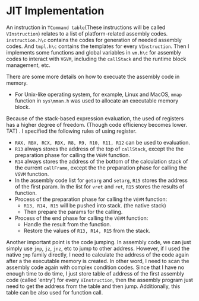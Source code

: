 # JIT Implementation
An instruction in ``TCommand table``(These instructions will be called ``VInstruction``) relates to a list of platform-related assembly codes. ``instruction.h\c`` contains the codes for generation of needed assembly codes. And ``tmpl.h\c`` contains the templates for every ``VInstruction``. Then I implements some functions and global variables in ``vm.h\c`` for assembly codes to interact with ``VGVM``, including the ``callStack`` and the runtime block management, etc. 

There are some more details on how to execuate the assembly code in memory.
- For Unix-like operating system, for example, Linux and MacOS, ``mmap`` function in ``sys\mman.h`` was used to allocate an executable memory block.

Because of the stack-based expression evaluation, the used of registers has a higher degree of freedom. (Though code efficiency becomes lower. $\mathrm{TAT}$) . I specified the following rules of using register.

- ``RAX, RBX, RCX, RDX, R8, R9, R10, R11, R12`` can be used to evaluation.
- ``R13`` always stores the address of the top of ``callStack``, except the the preparation phase for calling the ``VGVM`` function.
- ``R14`` always stores the address of the bottom of the calculation stack of the current ``callFrame``, except the the preparation phase for calling the ``VGVM`` function.
- In the assembly code list for ``getarg`` and ``setarg``, ``R15`` stores the address of the first param. In the list for ``vret`` and ``ret``, ``R15`` stores the results of function.
- Process of the preparation phase for calling the ``VGVM`` function:
    - ``R13, R14, R15`` will be pushed into stack. (the native stack)
    - Then prepare the params for the calling.
- Process of the end phase for calling the ``VGVM`` function:
    - Handle the result from the function.
    - Restore the values of ``R13, R14, R15`` from the stack.

Another important point is the code jumping. In assembly code, we can just simply use ``jmp``, ``jz``, ``jnz``, etc to jump to other address. However, if I used the native ``jmp`` family directly, I need to calculate the address of the code again after a the executable memory is created. In other word, I need to scan the assembly code again with complex condition codes. Since that I have no enough time to do time, I just store table of address of the first assembly code (called 'entry') for every ``VInstruction``, then the assembly program just need to get the address from the table and then jump. Additionally, this table can be also used for function call.